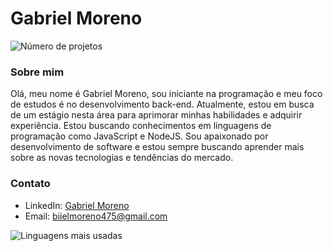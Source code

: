# Gabriel Moreno

![Número de projetos](https://img.shields.io/badge/Projetos-4-blue?logo=github) 

### Sobre mim

Olá, meu nome é Gabriel Moreno, sou iniciante na programação e meu foco de estudos é no desenvolvimento back-end. Atualmente, estou em busca de um estágio nesta área para aprimorar minhas habilidades e adquirir experiência. Estou buscando conhecimentos em linguagens de programação como JavaScript e NodeJS. Sou apaixonado por desenvolvimento de software e estou sempre buscando aprender mais sobre as novas tecnologias e tendências do mercado.

### Contato

- LinkedIn: [Gabriel Moreno](https://www.linkedin.com/in/jos%C3%A9-gabriel-moreno-martins-0156a520b/)
- Email: biielmoreno475@gmail.com

![Linguagens mais usadas](https://github-readme-stats.vercel.app/api/top-langs/?username=Moreno-dot&theme=blue-yellow)


